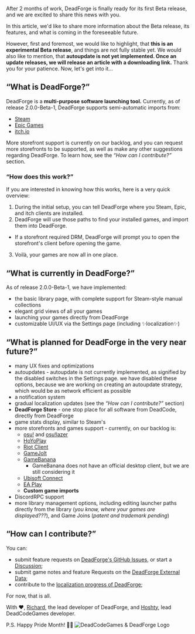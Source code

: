 After 2 months of work, DeadForge is finally ready for its first Beta release, and we are excited to share this news with you.

In this article, we'd like to share more information about the Beta release, its features, and what is coming in the foreseeable future.

However, first and foremost, we would like to highlight, that **this is an experimental Beta release**, and things are not fully stable yet. We would also like to mention, that **autoupdate is not yet implemented. Once an update releases, we will release an article with a downloading link.** Thank you for your patience. Now, let's get into it...

## “What is DeadForge?”
DeadForge is a **multi-purpose software launching tool.** Currently, as of release 2.0.0-Beta-1, DeadForge supports semi-automatic imports from:
- [Steam](https://www.steampowered.com/)
- [Epic Games](https://www.epicgames.com/)
- [itch.io](https://www.itch.io/)

More storefront support is currently on our backlog, and you can request more storefronts to be supported, as well as make any other suggestions regarding DeadForge. To learn how, see the _“How can I contribute?”_ section.

### “How does this work?”
If you are interested in knowing how this works, here is a very quick overview:
1. During the initial setup, you can tell DeadForge where you Steam, Epic, and itch clients are installed.
2. DeadForge will use those paths to find your installed games, and import them into DeadForge.
  - If a storefront required DRM, DeadForge will prompt you to open the storefront's client before opening the game.
3. Voilà, your games are now all in one place.

## “What is currently in DeadForge?”
As of release 2.0.0-Beta-1, we have implemented:
- the basic library page, with complete support for Steam-style manual collections
- elegant grid views of all your games
- launching your games directly from DeadForge
- customizable UI/UX via the Settings page (including ✨localization✨)

## “What is planned for DeadForge in the very near future?”
- many UX fixes and optimizations
- autoupdates - autoupdate is not currently implemented, as signified by the disabled switches in the Settings page. we have disabled these options, because we are working on creating an autoupdate strategy, which would be as network efficient as possible
- a notification system
- gradual localization updates (see the _“How can I contribute?”_ section)
- **DeadForge Store** - one stop place for all software from DeadCode, directly from DeadForge
- game stats display, similar to Steam's
- more storefronts and games support - currently, on our backlog is:
  - [osu!](https://osu.ppy.sh/) and [osu!lazer](https://github.com/ppy/osu/)
  - [HoYoPlay](https://hoyoplay.hoyoverse.com/)
  - [Riot Client](https://www.riotgames.com/)
  - [GameJolt](https://gamejolt.com/app)
  - [GameBanana](https://gamebanana.com/)
    - GameBanana does not have an official desktop client, but we are still considering it
  - [Ubisoft Connect](https://www.ubisoft.com/ubisoft-connect/)
  - [EA Play](https://www.ea.com/ea-play/)
  - **Custom game imports**
- DiscordRPC support
- more library management options, including editing launcher paths directly from the library (_you know, where your games are displayed???_), and Game Joins (_patent and trademark pending_)

## “How can I contribute?”
You can:
- submit feature requests on [DeadForge's GitHub Issues](https://github.com/DeadCodeGames/DeadForge/issues), or start a [Discussion](https://github.com/DeadCodeGames/DeadForge/discussions);
- submit game notes and feature Requests on the [DeadForge External Data](https://github.com/DeadCodeGames/DeadForgeExternalData/issues);
- contribute to the [localization progress of DeadForge](https://crowdin.com/project/deadforge);

For now, that is all.

With ❤️, [Richard](https://github.com/RichardKanshen), the lead developer of DeadForge, and [Hoshty](https://github.com/Hoshty), lead DeadCodeGames developer.

P.S. Happy Pride Month! 🏳️‍🌈
![DeadCodeGames & DeadForge Logo](https://avatars.githubusercontent.com/u/147710300?v=4)